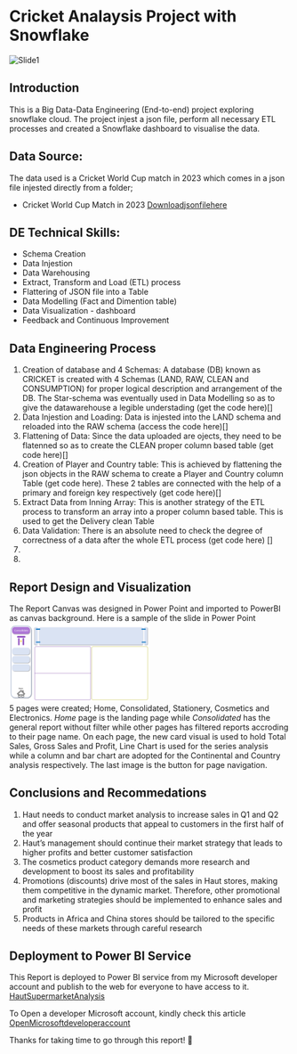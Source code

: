 # Cricket Analaysis Project with Snowflake

![Slide1](https://github.com/Abdur-RasheedAde/Snowflake_Projects/blob/main/SNOWFLAKEHOME.png)

##  Introduction
This is a Big Data-Data Engineering (End-to-end) project exploring snowflake cloud. The project injest a json file, perform all necessary ETL processes and created a Snowflake dashboard to visualise the data. 

## Data Source:
The data used is a Cricket World Cup match in 2023 which comes in a json file injested directly from a folder;  
* Cricket World Cup Match in 2023 [Downloadjsonfilehere](https://drive.google.com/drive/folders/1ls9ST-q6c2fCZZOuaC8Bd5lugrTKbVIE?usp=drive_link)

## DE Technical Skills:
+ Schema Creation
+ Data Injestion
+ Data Warehousing
+ Extract, Transform and Load (ETL) process
+ Flattering of JSON file into a Table
+ Data Modelling (Fact and Dimention table)
+ Data Visualization - dashboard
+ Feedback and Continuous Improvement
  
## Data Engineering Process
1. Creation of database and 4 Schemas: A database (DB) known as CRICKET is created with 4 Schemas (LAND, RAW, CLEAN and CONSUMPTION) for proper logical description and arrangement of the DB. The Star-schema was eventually used in Data Modelling so as to give the datawarehouse a legible understading (get the code here)[] 
2. Data Injestion and Loading: Data is injested into the LAND schema and reloaded into the RAW schema (access the code here)[]
3. Flattening of Data: Since the data uploaded are ojects, they need to be flatenned so as to create the CLEAN proper column based table (get code here)[]
4. Creation of Player and Country table: This is achieved by flattening the json objects in the RAW schema to create a Player and Country column Table (get code here). These 2 tables are connected with the help of a primary and foreign key respectively (get code here)[] 
5. Extract Data from Inning Array: This is another strategy of the ETL process to transform an array into a proper column based table. This is used to get the Delivery clean Table
6. Data Validation: There is an absolute need to check the degree of correctness of a data after the whole ETL process (get code here) [] 
7.
8. 
## Report Design and Visualization
The Report Canvas was designed in Power Point and imported to PowerBI as canvas background. Here is a sample of the slide in Power Point   
<img src="https://github.com/Abdur-RasheedAde/Financial_Report/blob/main/Slide2.PNG" width=50% height=50%>  
5 pages were created; Home, Consolidated, Stationery, Cosmetics and Electronics. 
_Home_ page is the landing page while _Consolidated_ has the general report without filter while other pages has filtered reports accroding to their page name.
On each page, the new card visual is used to hold Total Sales, Gross Sales and Profit, Line Chart is used for the series analysis while a column and bar chart are adopted for the Continental and Country analysis respectively. The last image is the button for page navigation. 

## Conclusions and Recommedations

1. Haut needs to conduct market analysis to increase sales in Q1 and Q2 and offer seasonal products that appeal to customers in the first half of the year
2. Haut’s management should continue their market strategy that leads to higher profits and better customer satisfaction
3. The cosmetics product category demands more research and development to boost its sales and profitability
4. Promotions (discounts) drive most of the sales in Haut stores, making them competitive in the dynamic market. Therefore, other promotional and marketing strategies should be implemented to enhance sales and profit
5. Products in Africa and China stores should be tailored to the specific needs of these markets through careful research

## Deployment to Power BI Service
This Report is deployed to Power BI service from my Microsoft developer account and publish to the web for everyone to have access to it.
[HautSupermarketAnalysis](https://app.powerbi.com/groups/me/reports/66ab0071-4b25-41c8-99fd-fd006603aacd/ReportSection6239a8326550e132bae6?ctid=32796be2-60fb-4da2-8d26-06e5938e6e6b&experience=power-bi)  

To Open a developer Microsoft account, kindly check this article [OpenMicrosoftdeveloperaccount](https://techcommunity.microsoft.com/t5/educator-developer-blog/register-for-microsoft-365-and-power-apps-developer-account-with/ba-p/3490280)

Thanks for taking time to go through this report! 🤝
